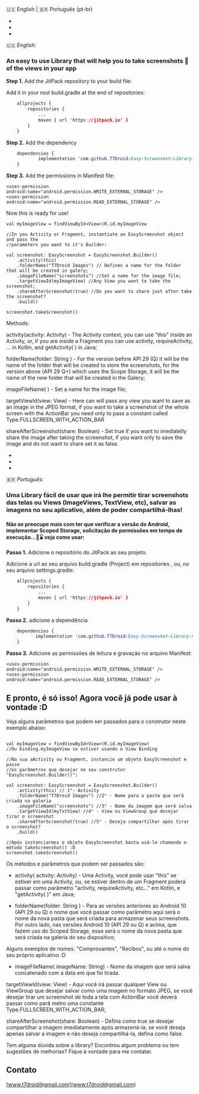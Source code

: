 🇺🇸 English |  🇧🇷 Português (pt-br)


-
-
-

🇺🇸 _English:_

### An easy to use Library that will help you to take screenshots 📸 of the views in your app



**Step 1.** Add the JitPack repository to your build file:



Add it in your root build.gradle at the end of repositories:

```css
	allprojects {
		repositories {
			...
			maven { url 'https://jitpack.io' }
		}
	}
```

**Step 2.** Add the dependency

```css
	dependencies {
	        implementation 'com.github.T7Droid:Easy-Screenshot-Library:v1.0.2-SNAPSHOT'
	}
```



**Step 3.** Add the permissions in Manifest file:



```
<uses-permission android:name="android.permission.WRITE_EXTERNAL_STORAGE" />
<uses-permission android:name="android.permission.READ_EXTERNAL_STORAGE" />
```



Now this is ready for use!

```
val myImageView = findViewById<View>(R.id.myImageView

//In you Activity or Fragment, instantiate an EasyScreenshot object and pass the 
//parameters you want to it's Builder:

val screenshot: EasyScreenshot = EasyScreenshot.Builder()
    .activity(this)
    .folderName("T7Droid Images") // Defines a name for the folder that will be created in galery;
    .imageFileName("screenshots") //Set a name for the image file;
    .targetViewId(myImageView) //Any View you want to take the screenshot;
    .shareAfterScreenshot(true) //Do you want to share just after take the screenshot?
    .build()

screenshot.takeScreenshot()
```



Methods:



activity(activity: Activity) - The Activity context, you can use "this" inside an Activity, or, if you are inside a Fragment you can use activity, requireActivity, ... in Kotlin, and getActivity( ) in Java;

folderName(folder: String ) - For the version before API 29 (Q) it will be the name of the folder that will be created to store the screenshots, for the version above (API 29 Q+) which uses the Scope Storage, it will be the name of the new folder that will be created in the Galery;

imageFileName( ) - Set a name for the image file;

targetViewId(view: View) - Here can will pass any view you want to save as an image in the JPEG format, if you want to take a screenshot of the whole screen with the ActionBar  you need only to pass a constant called Type.FULLSCREEN_WITH_ACTION_BAR

shareAfterScreenshot(share: Boolean) - Set true if you want to imediatelly share the image after taking the screenshot, if you want only to save the image and do not want to share set it as false.



-
-
-

🇧🇷 _Português:_


### Uma Library fácil de usar que irá lhe permitir tirar screenshots das telas ou Views (ImageViews, TextView, etc), salvar as imagens no seu aplicativo, além de poder compartilhá-lhas!

#### Não se preocupe mais com ter que verificar a versão do Android, implementar Scoped Storage, solicitação de permissões em tempo de execução...🤯⌛ veja como usar:


**Passo 1.** Adicione o repositório do JitPack ao seu projeto.



Adicione a url ao seu arquivo build.gradle (Project) em repositories , ou,  no seu arquivo settings.gradle:

```css
	allprojects {
		repositories {
			...
			maven { url 'https://jitpack.io' }
		}
	}
```

**Passo 2.** adicione a dependência

```css
	dependencies {
	       implementation 'com.github.T7Droid:Easy-Screenshot-Library:v1.0.2-SNAPSHOT'
	}
```



**Passo 3.** Adicione as permissões de leitura e gravação no arquivo Manifest:



```
<uses-permission android:name="android.permission.WRITE_EXTERNAL_STORAGE" />
<uses-permission android:name="android.permission.READ_EXTERNAL_STORAGE" />
```



## E pronto, é só isso! Agora você já pode usar à vontade :D

 

Veja alguns parâmetros que podem ser passados para o construtor neste exemplo abaixo:

```

val myImageView = findViewById<View>(R.id.myImageView)
//Ou binding.myImageView se estiver usando o View Binding

//Na sua aActivity ou Fragment, instancie um objeto EasyScreenshot e passe
//os parâmetros que desejar no seu construtor "EasyScreenshot.Builder()":

val screenshot: EasyScreenshot = EasyScreenshot.Builder()
    .activity(this) // 1°- Activity
    .folderName("T7Droid Images") //2° - Nome para a pasta que será criada na galeria
    .imageFileName("screenshots") //3° - Nome da imagem que será salva
    .targetViewId(myTxtView) //4° - View ou ViewGroup que desejar tirar o screenshot
    .shareAfterScreenshot(true) //5° - Deseja compartilhar após tirar o screenshot?
    .build()

//Após instanciarmos o objeto EasyScreenshot basta usá-lo chamando o método takeScreenshot() :D
screenshot.takeScreenshot()
```



Os métodos e parâmetros que podem ser passados são:



- activity( activity: Activity) - Uma Activity, você pode usar "this" se estiver em uma Activity, ou, se estiver dentro de um Fragment poderá passar como parâmetro "activity, requireActivity, etc..." em Kotlin, e "getActivity( )" em Java;

- folderName(folder: String ) - Para as versões anteriores ao Android 10  (API 29 ou Q) o nome que você passar como parâmetro aqui será o nome da nova pasta que será criada para armazenar seus screenshots. Por outro lado, nas versões Android 10 (API 29 ou Q) e acima, que fazem uso do Scoped Storage, esse será o nome da nova pasta que será criada na galeria do seu dispositivo;

 Alguns exemplos de nomes: "Comprovantes", "Recibos", ou até o nome do seu próprio aplicativo :D

- imageFileName( imageName: String) - Nome da imagem que será salva concatenado com a data em que foi tirada.

targetViewId(view: View) - Aqui você irá passar qualquer View ou ViewGroup que desejar salvar como uma imagem no formato JPEG, se você desejar tirar um screenshot de toda a tela com ActionBar você deverá passar como parâ metro uma constante Type.FULLSCREEN_WITH_ACTION_BAR;

shareAfterScreenshot(share: Boolean) - Defina como true se desejar compartilhar a imagem imediatamente após armazená-la, se você deseja apenas salvar a imagem e não deseja compartilhá-la, defina como false.



Tem alguma dúvida sobre a library? Encontrou algum problema ou tem sugestões de melhorias? Fique à vontade para me contatar.



## Contato

[www.t7droid@gmail.com](www.t7droid@gmail.com)



